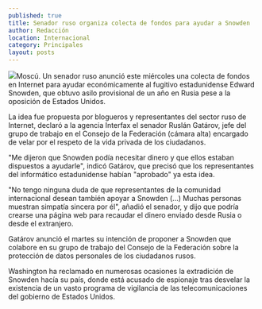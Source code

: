 ```yaml
---
published: true
title: Senador ruso organiza colecta de fondos para ayudar a Snowden
author: Redacción
location: Internacional
category: Principales
layout: posts
---
```


![](http://i.imgur.com/xqO1O5Sm.jpg)Moscú. Un senador ruso anunció este miércoles una colecta de fondos en Internet para ayudar económicamente al fugitivo estadunidense Edward Snowden, que obtuvo asilo provisional de un año en Rusia pese a la oposición de Estados Unidos.

La idea fue propuesta por blogueros y representantes del sector ruso de Internet, declaró a la agencia Interfax el senador Ruslán Gatárov, jefe del grupo de trabajo en el Consejo de la Federación (cámara alta) encargado de velar por el respeto de la vida privada de los ciudadanos.

"Me dijeron que Snowden podía necesitar dinero y que ellos estaban dispuestos a ayudarle", indicó Gatárov, que precisó que los representantes del informático estadunidense habían "aprobado" ya esta idea.

"No tengo ninguna duda de que representantes de la comunidad internacional desean también apoyar a Snowden (...) Muchas personas muestran simpatía sincera por él", añadió el senador, y dijo que podría crearse una página web para recaudar el dinero enviado desde Rusia o desde el extranjero.

Gatárov anunció el martes su intención de proponer a Snowden que colabore en su grupo de trabajo del Consejo de la Federación sobre la protección de datos personales de los ciudadanos rusos.

Washington ha reclamado en numerosas ocasiones la extradición de Snowden hacía su país, donde está acusado de espionaje tras desvelar la existencia de un vasto programa de vigilancia de las telecomunicaciones del gobierno de Estados Unidos.
